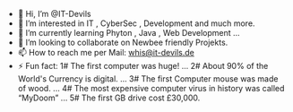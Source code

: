- 👋 Hi, I’m @IT-Devils
- 👀 I’m interested in IT , CyberSec , Development and much more.
- 🌱 I’m currently learning Phyton , Java , Web Development ...
- 💞️ I’m looking to collaborate on Newbee friendly Projekts.
- 📫 How to reach me per Mail: whis@it-devils.de
- ⚡ Fun fact:  1# The first computer was huge! ...
                2# About 90% of the World's Currency is digital. ...
                3# The first Computer mouse was made of wood. ...
                4# The most expensive computer virus in history was called “MyDoom” ...
                5# The first GB drive cost £30,000.

<!---
IT-Devils/IT-Devils is a ✨ special ✨ repository because its `README.md` (this file) appears on your GitHub profile.
You can click the Preview link to take a look at your changes.
--->
